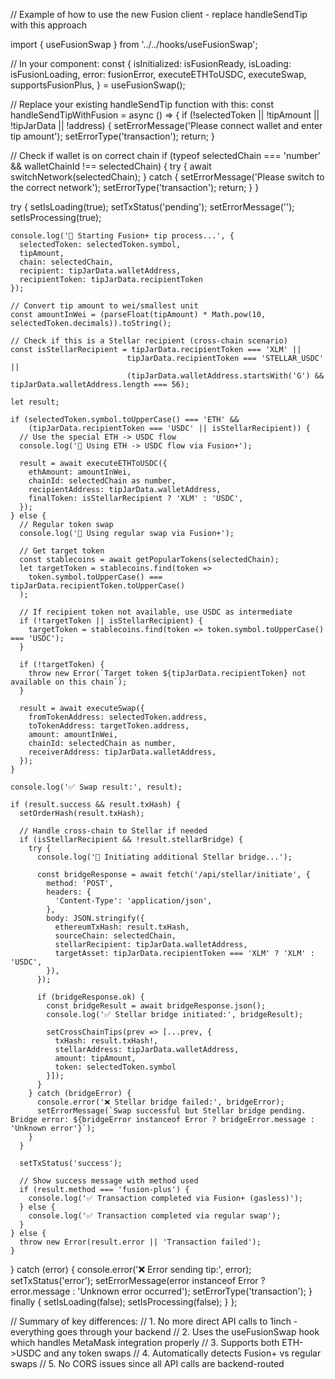 // Example of how to use the new Fusion client - replace handleSendTip with this approach

import { useFusionSwap } from '../../hooks/useFusionSwap';

// In your component:
const {
  isInitialized: isFusionReady,
  isLoading: isFusionLoading,
  error: fusionError,
  executeETHToUSDC,
  executeSwap,
  supportsFusionPlus,
} = useFusionSwap();

// Replace your existing handleSendTip function with this:
const handleSendTipWithFusion = async () => {
  if (!selectedToken || !tipAmount || !tipJarData || !address) {
    setErrorMessage('Please connect wallet and enter tip amount');
    setErrorType('transaction');
    return;
  }

  // Check if wallet is on correct chain
  if (typeof selectedChain === 'number' && walletChainId !== selectedChain) {
    try {
      await switchNetwork(selectedChain);
    } catch {
      setErrorMessage('Please switch to the correct network');
      setErrorType('transaction');
      return;
    }
  }

  try {
    setIsLoading(true);
    setTxStatus('pending');
    setErrorMessage('');
    setIsProcessing(true);

    console.log('🚀 Starting Fusion+ tip process...', {
      selectedToken: selectedToken.symbol,
      tipAmount,
      chain: selectedChain,
      recipient: tipJarData.walletAddress,
      recipientToken: tipJarData.recipientToken
    });

    // Convert tip amount to wei/smallest unit
    const amountInWei = (parseFloat(tipAmount) * Math.pow(10, selectedToken.decimals)).toString();

    // Check if this is a Stellar recipient (cross-chain scenario)
    const isStellarRecipient = tipJarData.recipientToken === 'XLM' ||
                              tipJarData.recipientToken === 'STELLAR_USDC' ||
                              (tipJarData.walletAddress.startsWith('G') && tipJarData.walletAddress.length === 56);

    let result;

    if (selectedToken.symbol.toUpperCase() === 'ETH' &&
        (tipJarData.recipientToken === 'USDC' || isStellarRecipient)) {
      // Use the special ETH -> USDC flow
      console.log('🌉 Using ETH -> USDC flow via Fusion+');

      result = await executeETHToUSDC({
        ethAmount: amountInWei,
        chainId: selectedChain as number,
        recipientAddress: tipJarData.walletAddress,
        finalToken: isStellarRecipient ? 'XLM' : 'USDC',
      });
    } else {
      // Regular token swap
      console.log('💱 Using regular swap via Fusion+');

      // Get target token
      const stablecoins = await getPopularTokens(selectedChain);
      let targetToken = stablecoins.find(token =>
        token.symbol.toUpperCase() === tipJarData.recipientToken.toUpperCase()
      );

      // If recipient token not available, use USDC as intermediate
      if (!targetToken || isStellarRecipient) {
        targetToken = stablecoins.find(token => token.symbol.toUpperCase() === 'USDC');
      }

      if (!targetToken) {
        throw new Error(`Target token ${tipJarData.recipientToken} not available on this chain`);
      }

      result = await executeSwap({
        fromTokenAddress: selectedToken.address,
        toTokenAddress: targetToken.address,
        amount: amountInWei,
        chainId: selectedChain as number,
        receiverAddress: tipJarData.walletAddress,
      });
    }

    console.log('✅ Swap result:', result);

    if (result.success && result.txHash) {
      setOrderHash(result.txHash);

      // Handle cross-chain to Stellar if needed
      if (isStellarRecipient && !result.stellarBridge) {
        try {
          console.log('🌉 Initiating additional Stellar bridge...');

          const bridgeResponse = await fetch('/api/stellar/initiate', {
            method: 'POST',
            headers: {
              'Content-Type': 'application/json',
            },
            body: JSON.stringify({
              ethereumTxHash: result.txHash,
              sourceChain: selectedChain,
              stellarRecipient: tipJarData.walletAddress,
              targetAsset: tipJarData.recipientToken === 'XLM' ? 'XLM' : 'USDC',
            }),
          });

          if (bridgeResponse.ok) {
            const bridgeResult = await bridgeResponse.json();
            console.log('✅ Stellar bridge initiated:', bridgeResult);

            setCrossChainTips(prev => [...prev, {
              txHash: result.txHash!,
              stellarAddress: tipJarData.walletAddress,
              amount: tipAmount,
              token: selectedToken.symbol
            }]);
          }
        } catch (bridgeError) {
          console.error('❌ Stellar bridge failed:', bridgeError);
          setErrorMessage(`Swap successful but Stellar bridge pending. Bridge error: ${bridgeError instanceof Error ? bridgeError.message : 'Unknown error'}`);
        }
      }

      setTxStatus('success');

      // Show success message with method used
      if (result.method === 'fusion-plus') {
        console.log('✅ Transaction completed via Fusion+ (gasless)');
      } else {
        console.log('✅ Transaction completed via regular swap');
      }
    } else {
      throw new Error(result.error || 'Transaction failed');
    }
  } catch (error) {
    console.error('❌ Error sending tip:', error);
    setTxStatus('error');
    setErrorMessage(error instanceof Error ? error.message : 'Unknown error occurred');
    setErrorType('transaction');
  } finally {
    setIsLoading(false);
    setIsProcessing(false);
  }
};

// Summary of key differences:
// 1. No more direct API calls to 1inch - everything goes through your backend
// 2. Uses the useFusionSwap hook which handles MetaMask integration properly
// 3. Supports both ETH->USDC and any token swaps
// 4. Automatically detects Fusion+ vs regular swaps
// 5. No CORS issues since all API calls are backend-routed

